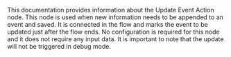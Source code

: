 This documentation provides information about the Update Event Action node. This node is used when new information needs to be appended to an event and saved. It is connected in the flow and marks the event to be updated just after the flow ends. No configuration is required for this node and it does not require any input data. It is important to note that the update will not be triggered in debug mode.